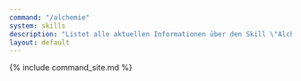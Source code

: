 ```yaml
---
command: "/alchemie"
system: skills
description: "Listet alle aktuellen Informationen über den Skill \"Alchemie\" auf."
layout: default
---
```

{% include command_site.md %}
